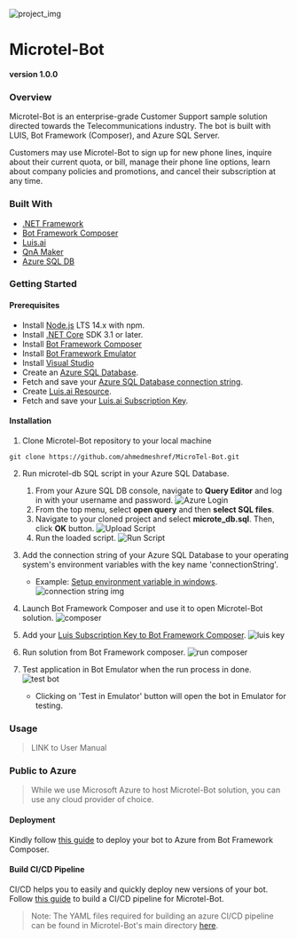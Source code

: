 ![project_img](./docsImages/logo.jpg)

# Microtel-Bot
**version 1.0.0**

### Overview

Microtel-Bot is an enterprise-grade Customer Support sample solution directed towards the Telecommunications industry. The bot is built with LUIS, Bot Framework (Composer), and Azure SQL Server. 

Customers may use Microtel-Bot to sign up for new phone lines, inquire about their current quota, or bill, manage their phone line options, learn about company policies and promotions, and cancel their subscription at any time.  


### Built With

- [.NET Framework](https://docs.microsoft.com/en-us/dotnet/)
- [Bot Framework Composer](https://docs.microsoft.com/en-us/composer/introduction?tabs=v2x) 
- [Luis.ai](https://docs.microsoft.com/en-us/azure/cognitive-services/luis/)  
- [QnA Maker](https://azure.microsoft.com/en-us/services/cognitive-services/qna-maker/#overview)
- [Azure SQL DB](https://azure.microsoft.com/en-us/products/azure-sql/database/)


### Getting Started
 
#### Prerequisites
- Install [Node.js](https://nodejs.org/en/) LTS 14.x with npm.
- Install [.NET Core](https://dotnet.microsoft.com/download/dotnet/3.1) SDK 3.1 or later.
- Install [Bot Framework Composer](https://docs.microsoft.com/en-us/composer/install-composer?tabs=windows) 
- Install [Bot Framework Emulator](https://github.com/microsoft/BotFramework-Emulator/releases) 
- Install [Visual Studio](https://visualstudio.microsoft.com/vs/community/)
- Create an [Azure SQL Database](https://docs.microsoft.com/en-us/azure/azure-sql/database/single-database-create-quickstart?tabs=azure-portal).
- Fetch and save your [Azure SQL Database connection string](https://docs.microsoft.com/en-us/azure/azure-sql/database/connect-query-content-reference-guide#get-adonet-connection-information-optional---sql-database-only). 
- Create [Luis.ai Resource](https://docs.microsoft.com/en-us/azure/cognitive-services/luis/sign-in-luis-portal). 
- Fetch and save your [Luis.ai Subscription Key](https://docs.microsoft.com/en-us/azure/cognitive-services/luis/luis-how-to-azure-subscription?tabs=portal).

#### Installation 
1. Clone Microtel-Bot repository to your local machine 
```
git clone https://github.com/ahmedmeshref/MicroTel-Bot.git
```

2. Run microtel-db SQL script in your Azure SQL Database.
   1. From your Azure SQL DB console, navigate to <b>Query Editor</b> and log in with your username and password. 
   ![Azure Login](./docsImages/azureLogin.png)
   1. From the top menu, select <b>open query</b> and then <b>select SQL files</b>.
   2. Navigate to your cloned project and select <b>microte_db.sql</b>. Then, click <b>OK</b> button. 
    ![Upload Script](./docsImages/uploadScript.png)
   3. Run the loaded script.
   ![Run Script](./docsImages/runScript.png)

   
3. Add the connection string of your Azure SQL Database to your operating system's environment variables with the key name 'connectionString'.
    - Example: [Setup environment variable in windows](https://docs.oracle.com/en/database/oracle/machine-learning/oml4r/1.5.1/oread/creating-and-modifying-environment-variables-on-windows.html). 
        ![connection string img](./docsImages/connectionString.png)

4. Launch Bot Framework Composer and use it to open Microtel-Bot solution. 
    ![composer](./docsImages/composer.png)

5. Add your [Luis Subscription Key to Bot Framework Composer](https://docs.microsoft.com/en-us/composer/how-to-add-luis?tabs=v2x#update-luis-keys). 
    ![luis key](./docsImages/luisKey.png)

6. Run solution from Bot Framework composer.
    ![run composer](./docsImages/runComposer.png)

7. Test application in Bot Emulator when the run process in done.
    ![test bot](./docsImages/testApp.png)
    - Clicking on 'Test in Emulator' button will open the bot in Emulator for testing.  


### Usage

> LINK to User Manual

### Public to Azure  

> While we use Microsoft Azure to host Microtel-Bot solution, you can use any cloud provider of choice.    

#### Deployment

Kindly follow [this guide](https://docs.microsoft.com/en-us/composer/how-to-publish-bot?tabs=v2x) to deploy your bot to Azure from Bot Framework Composer.

#### Build CI/CD Pipeline

CI/CD helps you to easily and quickly deploy new versions of your bot. Follow [this guide](https://docs.microsoft.com/en-us/composer/how-to-cicd) to build a CI/CD pipeline for Microtel-Bot.

> Note: The YAML files required for building an azure CI/CD pipeline can be found in Microtel-Bot's main directory [here](https://github.com/ahmedmeshref/MicroTel-Bot/blob/main/build/yaml).   